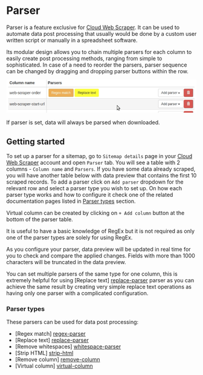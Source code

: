 # Parser

Parser is a feature exclusive for [Cloud Web Scraper][cloud]. It can be used to automate data post processing that 
usually would be done by a custom user written script or manually in a spreadsheet software. 

Its modular design allows you to chain multiple parsers for each column to easily create post processing methods, 
ranging from simple to sophisticated. In case of a need to reorder the parsers, parser sequence can be changed by 
dragging and dropping parser buttons within the row.

![Fig. 1: Drag and drop to swap parsers][drag-n-drop]

If parser is set, data will always be parsed when downloaded.

 ## Getting started
 
To set up a parser for a sitemap, go to `Sitemap details` page in your [Cloud Web Scraper][cloud] account and open 
`Parser` tab. You will see a table with 2 columns - `Column name` and `Parsers`. If you have some data already scraped, 
you will have another table below with data preview that contains the first 10 scraped records. To add a parser click on 
`Add parser` dropdown for the relevant row and select a parser type you wish to set up. On how each parser type works 
and how to configure it check one of the related documentation pages listed in [Parser types](#parser-types) section. 

Virtual column can be created by clicking on `+ Add column` button at the bottom of the parser table.

It is useful to have a basic knowledge of RegEx but it is not required as only one of the parser types are solely for 
using RegEx.

As you configure your parser, data preview will be updated in real time for you to check and compare the applied 
changes. Fields with more than 1000 characters will be truncated in the data preview. 

You can set multiple parsers of the same type for one column, this is extremely helpful for using [Replace text]
[replace-parser] parser as you can achieve the same result by creating very simple replace text operations as having 
only one parser with a complicated configuration.

### Parser types

These parsers can be used for data post processing:

 * [Regex match] [regex-parser]
 * [Replace text] [replace-parser]
 * [Remove whitespaces] [whitespace-parser]
 * [Strip HTML] [strip-html]
 * [Remove column] [remove-column]
 * [Virtual column] [virtual-column]

 
 [regex-parser]: Parsers/Regex%20parser.md
 [replace-parser]: Parsers/Replace%20parser.md
 [whitespace-parser]: Parsers/Remove%20whitespaces.md
 [strip-html]: Parsers/Strip%20HTML.md
 [remove-column]: Parsers/Remove%20column.md
 [virtual-column]: Parsers/Virtual%20column.md
 [drag-n-drop]: images/parsers/drag-n-drop.gif
 [cloud]: https://cloud.webscraper.io/
 
